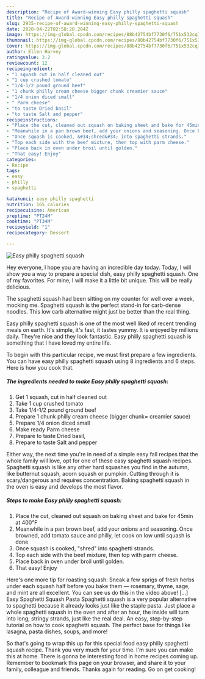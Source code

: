 ```yaml
---
description: "Recipe of Award-winning Easy philly spaghetti squash"
title: "Recipe of Award-winning Easy philly spaghetti squash"
slug: 2935-recipe-of-award-winning-easy-philly-spaghetti-squash
date: 2020-04-22T02:58:20.204Z
image: https://img-global.cpcdn.com/recipes/88b42754bf7730f6/751x532cq70/easy-philly-spaghetti-squash-recipe-main-photo.jpg
thumbnail: https://img-global.cpcdn.com/recipes/88b42754bf7730f6/751x532cq70/easy-philly-spaghetti-squash-recipe-main-photo.jpg
cover: https://img-global.cpcdn.com/recipes/88b42754bf7730f6/751x532cq70/easy-philly-spaghetti-squash-recipe-main-photo.jpg
author: Ellen Harvey
ratingvalue: 3.2
reviewcount: 12
recipeingredient:
- "1 squash cut in half cleaned out"
- "1 cup crushed tomato"
- "1/4-1/2 pound ground beef"
- "1 chunk philly cream cheese bigger chunk creamier sauce"
- "1/4 onion diced small"
- " Parm cheese"
- "to taste Dried basil"
- "to taste Salt and pepper"
recipeinstructions:
- "Place the cut, cleaned out squash on baking sheet and bake for 45min at 400°F"
- "Meanwhile in a pan brown beef, add your onions and seasoning. Once browned, add tomato sauce and philly, let cook on low until squash is done"
- "Once squash is cooked, &#34;shred&#34; into spaghetti strands."
- "Top each side with the beef mixture, then top with parm cheese."
- "Place back in oven under broil until golden."
- "That easy! Enjoy"
categories:
- Recipe
tags:
- easy
- philly
- spaghetti

katakunci: easy philly spaghetti 
nutrition: 165 calories
recipecuisine: American
preptime: "PT24M"
cooktime: "PT34M"
recipeyield: "1"
recipecategory: Dessert

---
```



![Easy philly spaghetti squash](https://img-global.cpcdn.com/recipes/88b42754bf7730f6/751x532cq70/easy-philly-spaghetti-squash-recipe-main-photo.jpg)

Hey everyone, I hope you are having an incredible day today. Today, I will show you a way to prepare a special dish, easy philly spaghetti squash. One of my favorites. For mine, I will make it a little bit unique. This will be really delicious.

The spaghetti squash had been sitting on my counter for well over a week, mocking me. Spaghetti squash is the perfect stand-in for carb-dense noodles. This low carb alternative might just be better than the real thing.

Easy philly spaghetti squash is one of the most well liked of recent trending meals on earth. It's simple, it's fast, it tastes yummy. It is enjoyed by millions daily. They're nice and they look fantastic. Easy philly spaghetti squash is something that I have loved my entire life.


To begin with this particular recipe, we must first prepare a few ingredients. You can have easy philly spaghetti squash using 8 ingredients and 6 steps. Here is how you cook that.

<!--inarticleads1-->

##### The ingredients needed to make Easy philly spaghetti squash:

1. Get 1 squash, cut in half cleaned out
1. Take 1 cup crushed tomato
1. Take 1/4-1/2 pound ground beef
1. Prepare 1 chunk philly cream cheese (bigger chunk= creamier sauce)
1. Prepare 1/4 onion diced small
1. Make ready  Parm cheese
1. Prepare to taste Dried basil,
1. Prepare to taste Salt and pepper


Either way, the next time you&#39;re in need of a simple easy fall recipes that the whole family will love, opt for one of these easy spaghetti squash recipes. Spaghetti squash is like any other hard squashes you find in the autumn, like butternut squash, acorn squash or pumpkin. Cutting through it is scary/dangerous and requires concentration. Baking spaghetti squash in the oven is easy and develops the most flavor. 

<!--inarticleads2-->

##### Steps to make Easy philly spaghetti squash:

1. Place the cut, cleaned out squash on baking sheet and bake for 45min at 400°F
1. Meanwhile in a pan brown beef, add your onions and seasoning. Once browned, add tomato sauce and philly, let cook on low until squash is done
1. Once squash is cooked, &#34;shred&#34; into spaghetti strands.
1. Top each side with the beef mixture, then top with parm cheese.
1. Place back in oven under broil until golden.
1. That easy! Enjoy


Here&#39;s one more tip for roasting squash: Sneak a few sprigs of fresh herbs under each squash half before you bake them — rosemary, thyme, sage, and mint are all excellent. You can see us do this in the video above! […] Easy Spaghetti Squash Pasta Spaghetti squash is a very popular alternative to spaghetti because it already looks just like the staple pasta. Just place a whole spaghetti squash in the oven and after an hour, the inside will turn into long, stringy strands, just like the real deal. An easy, step-by-step tutorial on how to cook spaghetti squash. The perfect base for things like lasagna, pasta dishes, soups, and more! 

So that's going to wrap this up for this special food easy philly spaghetti squash recipe. Thank you very much for your time. I'm sure you can make this at home. There is gonna be interesting food in home recipes coming up. Remember to bookmark this page on your browser, and share it to your family, colleague and friends. Thanks again for reading. Go on get cooking!
